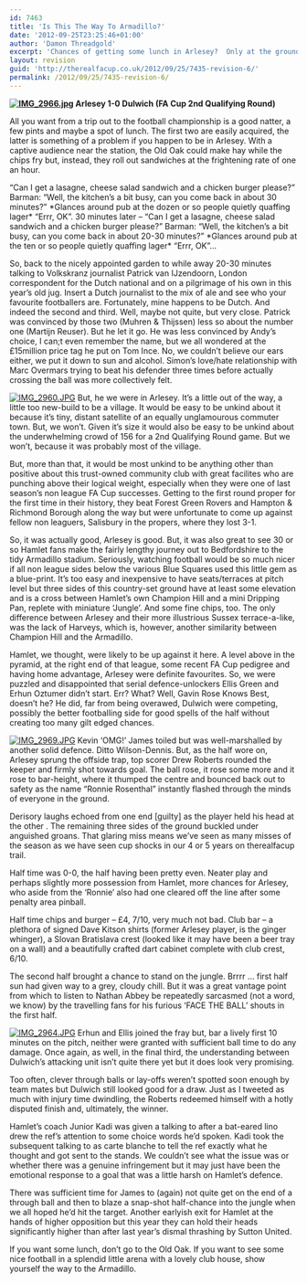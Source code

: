 ```yaml
---
id: 7463
title: 'Is This The Way To Armadillo?'
date: '2012-09-25T23:25:46+01:00'
author: 'Damon Threadgold'
excerpt: 'Chances of getting some lunch in Arlesey?  Only at the ground, son, only at the ground. Chances of meeting Dutch journalists, HUGE.'
layout: revision
guid: 'http://therealfacup.co.uk/2012/09/25/7435-revision-6/'
permalink: /2012/09/25/7435-revision-6/
---
```


**[![IMG_2966.jpg](http://lh4.ggpht.com/-EAk8nvFobug/UGIrl-iSWqI/AAAAAAAACAQ/IsPM_EzFRZM/h320/IMG_2966.jpg)](http://lh4.ggpht.com/-EAk8nvFobug/UGIrl-iSWqI/AAAAAAAACAQ/IsPM_EzFRZM/w800/IMG_2966.jpg) Arlesey 1-0 Dulwich (FA Cup 2nd Qualifying Round)**

All you want from a trip out to the football championship is a good natter, a few pints and maybe a spot of lunch. The first two are easily acquired, the latter is something of a problem if you happen to be in Arlesey. With a captive audience near the station, the Old Oak could make hay while the chips fry but, instead, they roll out sandwiches at the frightening rate of one an hour.

“Can I get a lasagne, cheese salad sandwich and a chicken burger please?” Barman: “Well, the kitchen’s a bit busy, can you come back in about 30 minutes?” \*Glances around pub at the dozen or so people quietly quaffing lager\* “Errr, OK”. 30 minutes later – “Can I get a lasagne, cheese salad sandwich and a chicken burger please?” Barman: “Well, the kitchen’s a bit busy, can you come back in about 20-30 minutes?” \*Glances around pub at the ten or so people quietly quaffing lager\* “Errr, OK”…

So, back to the nicely appointed garden to while away 20-30 minutes talking to Volkskranz journalist Patrick van IJzendoorn, London correspondent for the Dutch national and on a pilgrimage of his own in this year’s old jug. Insert a Dutch journalist to the mix of ale and see who your favourite footballers are. Fortunately, mine happens to be Dutch. And indeed the second and third. Well, maybe not quite, but very close. Patrick was convinced by those two (Muhren &amp; Thijssen) less so about the number one (Martijn Reuser). But he let it go. He was less convinced by Andy’s choice, I can;t even remember the name, but we all wondered at the £15million price tag he put on Tom Ince. No, we couldn’t believe our ears either, we put it down to sun and alcohol. Simon’s love/hate relationship with Marc Overmars trying to beat his defender three times before actually crossing the ball was more collectively felt.

[![IMG_2960.JPG](http://lh5.ggpht.com/-_RYikpecoJY/UGIrkZXZsRI/AAAAAAAAB_8/Bc4WuSNEeqU/h320/IMG_2960.JPG)](http://lh5.ggpht.com/-_RYikpecoJY/UGIrkZXZsRI/AAAAAAAAB_8/Bc4WuSNEeqU/w800/IMG_2960.JPG) But, he we were in Arlesey. It’s a little out of the way, a little too new-build to be a village. It would be easy to be unkind about it because it’s tiny, distant satellite of an equally unglamourous commuter town. But, we won’t. Given it’s size it would also be easy to be unkind about the underwhelming crowd of 156 for a 2nd Qualifying Round game. But we won’t, because it was probably most of the village.

But, more than that, it would be most unkind to be anything other than positive about this trust-owned community club with great facilites who are punching above their logical weight, especially when they were one of last season’s non league FA Cup successes. Getting to the first round proper for the first time in their history, they beat Forest Green Rovers and Hampton &amp; Richmond Borough along the way but were unfortunate to come up against fellow non leaguers, Salisbury in the propers, where they lost 3-1.

So, it was actually good, Arlesey is good. But, it was also great to see 30 or so Hamlet fans make the fairly lengthy journey out to Bedfordshire to the tidy Armadillo stadium. Seriously, watching football would be so much nicer if all non league sides below the various Blue Squares used this little gem as a blue-print. It’s too easy and inexpensive to have seats/terraces at pitch level but three sides of this country-set ground have at least some elevation and is a cross between Hamlet’s own Champion Hill and a mini Dripping Pan, replete with miniature ‘Jungle’. And some fine chips, too. The only difference between Arlesey and their more illustrious Sussex terrace-a-like, was the lack of Harveys, which is, however, another similarity between Champion Hill and the Armadillo.

Hamlet, we thought, were likely to be up against it here. A level above in the pyramid, at the right end of that league, some recent FA Cup pedigree and having home advantage, Arlesey were definite favourites. So, we were puzzled and disappointed that serial defence-unlockers Ellis Green and Erhun Oztumer didn’t start. Err? What? Well, Gavin Rose Knows Best, doesn’t he? He did, far from being overawed, Dulwich were competing, possibly the better footballing side for good spells of the half without creating too many gilt edged chances.

[![IMG_2969.JPG](http://lh6.ggpht.com/-wVcKTL4-F1c/UGIrmbo653I/AAAAAAAACAM/IbiJhrcw4xk/h320/IMG_2969.JPG)](http://lh6.ggpht.com/-wVcKTL4-F1c/UGIrmbo653I/AAAAAAAACAM/IbiJhrcw4xk/w800/IMG_2969.JPG) Kevin ‘OMG!’ James toiled but was well-marshalled by another solid defence. Ditto Wilson-Dennis. But, as the half wore on, Arlesey sprung the offside trap, top scorer Drew Roberts rounded the keeper and firmly shot towards goal. The ball rose, it rose some more and it rose to bar-height, where it thumped the centre and bounced back out to safety as the name “Ronnie Rosenthal” instantly flashed through the minds of everyone in the ground.

Derisory laughs echoed from one end \[guilty\] as the player held his head at the other . The remaining three sides of the ground buckled under anguished groans. That glaring miss means we’ve seen as many misses of the season as we have seen cup shocks in our 4 or 5 years on therealfacup trail.

Half time was 0-0, the half having been pretty even. Neater play and perhaps slightly more possession from Hamlet, more chances for Arlesey, who aside from the ‘Ronnie’ also had one cleared off the line after some penalty area pinball.

Half time chips and burger – £4, 7/10, very much not bad. Club bar – a plethora of signed Dave Kitson shirts (former Arlesey player, is the ginger whinger), a Slovan Bratislava crest (looked like it may have been a beer tray on a wall) and a beautifully crafted dart cabinet complete with club crest, 6/10.

The second half brought a chance to stand on the jungle. Brrrr … first half sun had given way to a grey, cloudy chill. But it was a great vantage point from which to listen to Nathan Abbey be repeatedly sarcasmed (not a word, we know) by the travelling fans for his furious ‘FACE THE BALL’ shouts in the first half.

[![IMG_2964.JPG](http://lh6.ggpht.com/-iDUIpwaoxXc/UGIrlJADl9I/AAAAAAAACAE/71L0WbTg-1A/h320/IMG_2964.JPG)](http://lh6.ggpht.com/-iDUIpwaoxXc/UGIrlJADl9I/AAAAAAAACAE/71L0WbTg-1A/w800/IMG_2964.JPG) Erhun and Ellis joined the fray but, bar a lively first 10 minutes on the pitch, neither were granted with sufficient ball time to do any damage. Once again, as well, in the final third, the understanding between Dulwich’s attacking unit isn’t quite there yet but it does look very promising.

Too often, clever through balls or lay-offs weren’t spotted soon enough by team mates but Dulwich still looked good for a draw. Just as I tweeted as much with injury time dwindling, the Roberts redeemed himself with a hotly disputed finish and, ultimately, the winner.

Hamlet’s coach Junior Kadi was given a talking to after a bat-eared lino drew the ref’s attention to some choice words he’d spoken. Kadi took the subsequent talking to as carte blanche to tell the ref exactly what he thought and got sent to the stands. We couldn’t see what the issue was or whether there was a genuine infringement but it may just have been the emotional response to a goal that was a little harsh on Hamlet’s defence.

There was sufficient time for James to (again) not quite get on the end of a through ball and then to blaze a snap-shot half-chance into the jungle when we all hoped he’d hit the target. Another earlyish exit for Hamlet at the hands of higher opposition but this year they can hold their heads significantly higher than after last year’s dismal thrashing by Sutton United.

If you want some lunch, don’t go to the Old Oak. If you want to see some nice football in a splendid little arena with a lovely club house, show yourself the way to the Armadillo.